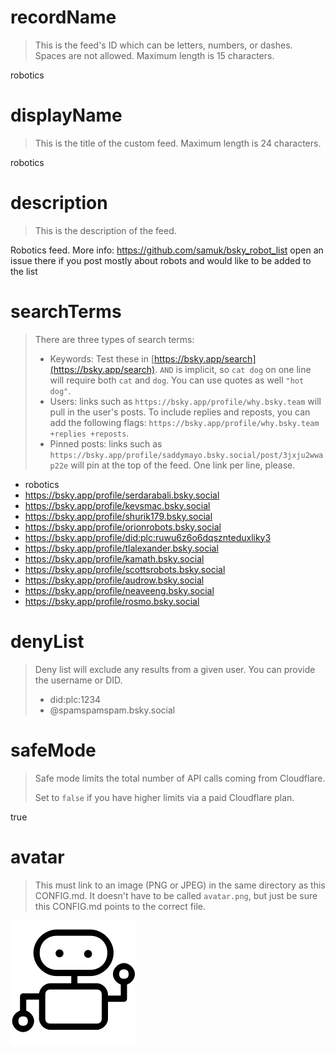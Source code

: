 
# recordName

> This is the feed's ID which can be letters, numbers, or dashes. Spaces are not allowed. Maximum length is 15 characters.

robotics

# displayName

> This is the title of the custom feed. Maximum length is 24 characters.

robotics

# description

> This is the description of the feed.

Robotics feed. More info: https://github.com/samuk/bsky_robot_list open an issue there if you post mostly about robots and would like to be added to the list

# searchTerms

> There are three types of search terms:
>
> - Keywords: Test these in [https://bsky.app/search](https://bsky.app/search). `AND` is implicit, so `cat dog` on one line will require both `cat` and `dog`. You can use quotes as well `"hot dog"`.
> - Users: links such as `https://bsky.app/profile/why.bsky.team` will pull in the user's posts. To include replies and reposts, you can add the following flags: `https://bsky.app/profile/why.bsky.team +replies +reposts`.
> - Pinned posts: links such as `https://bsky.app/profile/saddymayo.bsky.social/post/3jxju2wwap22e` will pin at the top of the feed. One link per line, please.

- robotics
- https://bsky.app/profile/serdarabali.bsky.social
- https://bsky.app/profile/kevsmac.bsky.social
- https://bsky.app/profile/shurik179.bsky.social
- https://bsky.app/profile/orionrobots.bsky.social
- https://bsky.app/profile/did:plc:ruwu6z6o6dqsznteduxliky3
- https://bsky.app/profile/tlalexander.bsky.social
- https://bsky.app/profile/kamath.bsky.social
- https://bsky.app/profile/scottsrobots.bsky.social
- https://bsky.app/profile/audrow.bsky.social
- https://bsky.app/profile/neaveeng.bsky.social
- https://bsky.app/profile/rosmo.bsky.social
  


# denyList

> Deny list will exclude any results from a given user. You can provide the username or DID.
>
> - did:plc:1234
> - @spamspamspam.bsky.social

# safeMode

> Safe mode limits the total number of API calls coming from Cloudflare.
>
> Set to `false` if you have higher limits via a paid Cloudflare plan.

true

# avatar

> This must link to an image (PNG or JPEG) in the same directory as this CONFIG.md. It doesn't have to be called `avatar.png`, but just be sure this CONFIG.md points to the correct file.

![](avatar.png)
